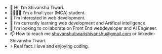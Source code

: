 - 👋 Hi, I’m Shivanshu Tiwari.
- 👨‍🎓👨‍🎓 I'm a final-year (MCA) student.
- 👀 I’m interested in web development.
- 🌱 I’m currently learning web development and Artifical intelligence.
- 💞️ I’m looking to collaborate on Front End webdeveloper and AI Engineer.
- 📫 How to reach me shuvanshutiwarishivanshu@gmail.com  or  linkedin- Shivanshu Tiwari.
- ⚡ Real fact: I love and enjoying coding.

<!---
shivanshutiwari655/shivanshutiwari655 is a ✨ special ✨ repository because its `README.md` (this file) appears on your GitHub profile.
You can click the Preview link to take a look at your changes.
--->
